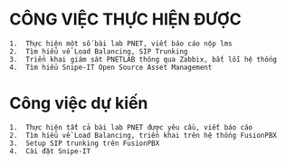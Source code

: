 # CÔNG VIỆC THỰC HIỆN ĐƯỢC

    1.  Thực hiện một số bài lab PNET, viết báo cáo nộp lms
    2.  Tìm hiểu về Load Balancing, SIP Trunking
    3.  Triển khai giám sát PNETLAB thông qua Zabbix, bắt lỗi hệ thống
    4.  Tìm hiểu Snipe-IT Open Source Asset Management
    
# Công việc dự kiến

    1.  Thực hiện tất cả bài lab PNET được yêu cầu, viết báo cáo
    2.  Tìm hiểu về Load Balancing, triển khai trên hệ thống FusionPBX
    3.  Setup SIP trunking trên FusionPBX
    4.  Cài đặt Snipe-IT
